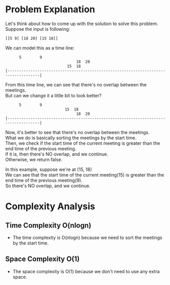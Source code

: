 # Problem Explanation

Let's think about how to come up with the solution to solve this problem.<br>
Suppose the input is following:<br>
```
[[5 9] [18 20] [15 18]]
```
We can model this as a time line:
```
      5        9
                               18  20
                           15  18
|------------------------------------------------------------------------------------|
```
From this time line, we can see that there's no overlap between the meetings.<br>
But can we change it a little bit to look better?
```
      5        9
                          15  18
                               18  20
|------------------------------------------------------------------------------------|
```
Now, it's better to see that there's no overlap between the meetings.<br>
What we do is basically sorting the meetings by the start time.<br>
Then, we check if the start time of the current meeting is greater than the end time of the previous meeting.<br>
If it is, then there's NO overlap, and we continue.<br>
Otherwise, we return false.<br>

In this example, suppose we're at (15, 18)<br>
We can see that the start time of the current meeting(15) is greater than the end time of the previous meeting(9).<br>
So there's NO overlap, and we continue.<br>

# Complexity Analysis
## Time Complexity O(nlogn)
- The time complexity is O(nlogn) because we need to sort the meetings by the start time.<br>
## Space Complexity O(1)
- The space complexity is O(1) because we don't need to use any extra space.
